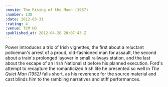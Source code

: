 ```yaml
--- 
:movie: The Rising of the Moon (1957)
:number: 138
:date: 2012-03-31
:rating: 4
:venue: TCM HD
:published_at: 2012-04-28 20:07:43 Z
---
```

Power introduces a trio of Irish vignettes, the first about a reluctant policeman's arrest of a proud, old-fashioned man for assault, the second about a train's prolonged layover in small railways station, and the last about the escape of an Irish Nationalist before his planned execution. Ford's attempt to recapture the romanticized Irish life he presented so well in _The Quiet Man (1952)_ falls short, as his reverence for the  source material and cast blinds him to the rambling narratives and stiff performances.